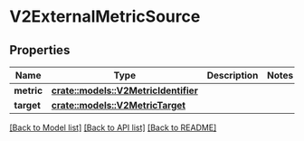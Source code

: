 # V2ExternalMetricSource

## Properties

Name | Type | Description | Notes
------------ | ------------- | ------------- | -------------
**metric** | [**crate::models::V2MetricIdentifier**](v2.MetricIdentifier.md) |  | 
**target** | [**crate::models::V2MetricTarget**](v2.MetricTarget.md) |  | 

[[Back to Model list]](../README.md#documentation-for-models) [[Back to API list]](../README.md#documentation-for-api-endpoints) [[Back to README]](../README.md)


